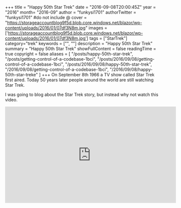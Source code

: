 +++
title = "Happy 50th Star Trek"
date = "2016-09-08T20:00:45Z"
year = "2016"
month= "2016-09"
author = "funkysi1701"
authorTwitter = "funkysi1701" #do not include @
cover = "https://storageaccountblog9f5d.blob.core.windows.net/blazor/wp-content/uploads/2016/01/07df3N8m.jpg"
images = ['https://storageaccountblog9f5d.blob.core.windows.net/blazor/wp-content/uploads/2016/01/07df3N8m.jpg']
tags = ["StarTrek"]
category="trek"
keywords = ["", ""]
description =  "Happy 50th Star Trek"
summary = "Happy 50th Star Trek"
showFullContent = false
readingTime = true
copyright = false
aliases = [
    "/posts/happy-50th-star-trek",
    "/posts/getting-control-of-a-codebase-1bci",
    "/posts/2016/09/08/getting-control-of-a-codebase-1bci",
    "/posts/2016/09/08/happy-50th-star-trek",
    "/2016/09/08/getting-control-of-a-codebase-1bci",
    "/2016/09/08/happy-50th-star-treke"
]
+++
On September 8th 1966 a TV show called Star Trek first aired. Today 50 years later people around the world are still watching Star Trek.

I was going to blog about the Star Trek story, but instead why not watch this video.

<iframe width="560" height="315" src="https://www.youtube.com/embed/Bzi6CmUDabQ" title="YouTube video player" frameborder="0" allow="accelerometer; autoplay; clipboard-write; encrypted-media; gyroscope; picture-in-picture" allowfullscreen></iframe>